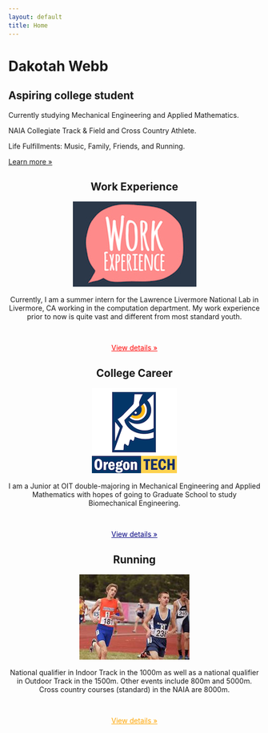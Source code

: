```yaml
---
layout: default
title: Home
---
```



<div class="jumbotron">
  <div class="container">
    <h1>Dakotah Webb</h1>
    <h2><b> Aspiring college student </b></h2>
    <p>Currently studying Mechanical Engineering and Applied Mathematics.</p>
    <p>NAIA Collegiate Track & Field and Cross Country Athlete.</p>
    <p>Life Fulfillments: Music, Family, Friends, and Running.</p> 
    <p><a class="btn btn-primary btn-lg" href="about.html" role="button">Learn more &raquo;</a></p>
  </div>
</div>

<div class="container">
  	<div class="row">
	    <div class="col-md-4">
	      <center>
	      <h2>Work Experience</h2>
	      <img src="Data/media/images/Work-Experience.jpg" class="thumbnail">
	      <p>Currently, I am a summer intern for the Lawrence Livermore National Lab in Livermore, CA working in the computation department. My work experience prior to now is quite vast and different from most standard youth.</p>
	      <br>
	      <p><a class="btn btn-default" href="work_experience.html" role="button" style="color:red">View details &raquo;</a></p>
	    </div>
	    <div class="col-md-4">
	      <center>
	      <h2>College Career</h2>
	       <img src="Data/media/images/OIT logo.png" class="thumbnail">
	      <p>I am a Junior at OIT double-majoring in Mechanical Engineering and Applied Mathematics with hopes of going to Graduate School to study Biomechanical Engineering. </p>
	      <br>
	      <p><a class="btn btn-default" href="oit.html" role="button" style="color:navy">View details &raquo;</a></p>
	   </div>
	    <div class="col-md-4">
	      <center>
	      <h2>Running</h2>
	      <img src="Data/media/images/Running.jpg" class="thumbnail">
	      <p>National qualifier in Indoor Track in the 1000m as well as a national qualifier in Outdoor Track in the 1500m. Other events include 800m and 5000m. Cross country courses (standard) in the NAIA are 8000m.</p>
	      <br>
	      <p><a class="btn btn-default" href="running_college.html" role="button" style="color:orange">View details &raquo;</a></p>
	    </div>
	</div>
</div>